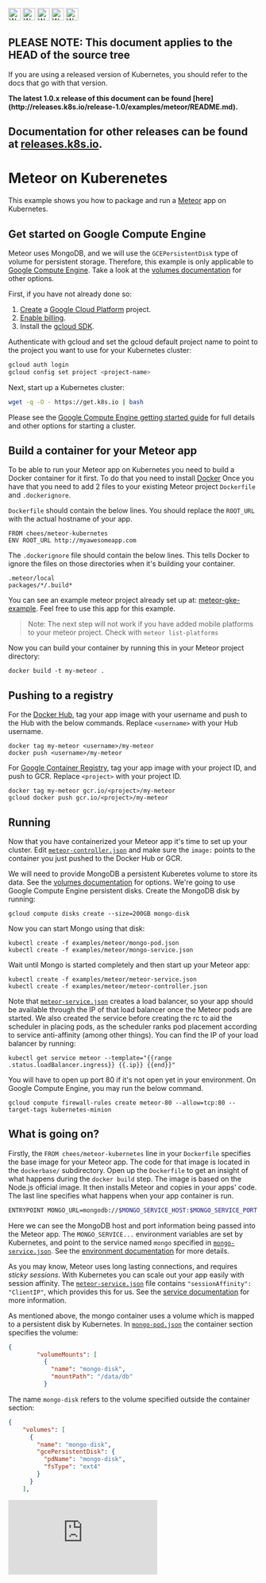<!-- BEGIN MUNGE: UNVERSIONED_WARNING -->

<!-- BEGIN STRIP_FOR_RELEASE -->

<img src="http://kubernetes.io/img/warning.png" alt="WARNING"
     width="25" height="25">
<img src="http://kubernetes.io/img/warning.png" alt="WARNING"
     width="25" height="25">
<img src="http://kubernetes.io/img/warning.png" alt="WARNING"
     width="25" height="25">
<img src="http://kubernetes.io/img/warning.png" alt="WARNING"
     width="25" height="25">
<img src="http://kubernetes.io/img/warning.png" alt="WARNING"
     width="25" height="25">

<h2>PLEASE NOTE: This document applies to the HEAD of the source tree</h2>

If you are using a released version of Kubernetes, you should
refer to the docs that go with that version.

<strong>
The latest 1.0.x release of this document can be found
[here](http://releases.k8s.io/release-1.0/examples/meteor/README.md).

Documentation for other releases can be found at
[releases.k8s.io](http://releases.k8s.io).
</strong>
--

<!-- END STRIP_FOR_RELEASE -->

<!-- END MUNGE: UNVERSIONED_WARNING -->
Meteor on Kuberenetes
=====================

This example shows you how to package and run a
[Meteor](https://www.meteor.com/) app on Kubernetes.

Get started on Google Compute Engine
------------------------------------

Meteor uses MongoDB, and we will use the `GCEPersistentDisk` type of
volume for persistent storage. Therefore, this example is only
applicable to [Google Compute
Engine](https://cloud.google.com/compute/). Take a look at the
[volumes documentation](../../docs/user-guide/volumes.md) for other options.

First, if you have not already done so:

1. [Create](https://cloud.google.com/compute/docs/quickstart) a
[Google Cloud Platform](https://cloud.google.com/) project.
2. [Enable
billing](https://developers.google.com/console/help/new/#billing).
3. Install the [gcloud SDK](https://cloud.google.com/sdk/).

Authenticate with gcloud and set the gcloud default project name to
point to the project you want to use for your Kubernetes cluster:

```sh
gcloud auth login
gcloud config set project <project-name>
```

Next, start up a Kubernetes cluster:

```sh
wget -q -O - https://get.k8s.io | bash
```

Please see the [Google Compute Engine getting started
guide](../../docs/getting-started-guides/gce.md) for full
details and other options for starting a cluster.

Build a container for your Meteor app
-------------------------------------

To be able to run your Meteor app on Kubernetes you need to build a
Docker container for it first. To do that you need to install
[Docker](https://www.docker.com) Once you have that you need to add 2
files to your existing Meteor project `Dockerfile` and
`.dockerignore`.

`Dockerfile` should contain the below lines. You should replace the
`ROOT_URL` with the actual hostname of your app.

```
FROM chees/meteor-kubernetes
ENV ROOT_URL http://myawesomeapp.com
```

The `.dockerignore` file should contain the below lines. This tells
Docker to ignore the files on those directories when it's building
your container.

```
.meteor/local
packages/*/.build*
```

You can see an example meteor project already set up at:
[meteor-gke-example](https://github.com/Q42/meteor-gke-example). Feel
free to use this app for this example.

> Note: The next step will not work if you have added mobile platforms
> to your meteor project. Check with `meteor list-platforms`

Now you can build your container by running this in
your Meteor project directory:

```
docker build -t my-meteor .
```

Pushing to a registry
---------------------

For the [Docker Hub](https://hub.docker.com/), tag your app image with
your username and push to the Hub with the below commands. Replace
`<username>` with your Hub username.

```
docker tag my-meteor <username>/my-meteor
docker push <username>/my-meteor
```

For [Google Container
Registry](https://cloud.google.com/tools/container-registry/), tag
your app image with your project ID, and push to GCR. Replace
`<project>` with your project ID.

```
docker tag my-meteor gcr.io/<project>/my-meteor
gcloud docker push gcr.io/<project>/my-meteor
```

Running
-------

Now that you have containerized your Meteor app it's time to set up
your cluster. Edit [`meteor-controller.json`](meteor-controller.json)
and make sure the `image:` points to the container you just pushed to
the Docker Hub or GCR.

We will need to provide MongoDB a persistent Kuberetes volume to
store its data. See the [volumes documentation](../../docs/user-guide/volumes.md) for
options. We're going to use Google Compute Engine persistent
disks. Create the MongoDB disk by running:

```
gcloud compute disks create --size=200GB mongo-disk
```

Now you can start Mongo using that disk:

```
kubectl create -f examples/meteor/mongo-pod.json
kubectl create -f examples/meteor/mongo-service.json
```

Wait until Mongo is started completely and then start up your Meteor app:

```
kubectl create -f examples/meteor/meteor-service.json
kubectl create -f examples/meteor/meteor-controller.json
```

Note that [`meteor-service.json`](meteor-service.json) creates a load balancer, so
your app should be available through the IP of that load balancer once
the Meteor pods are started. We also created the service before creating the rc to
aid the scheduler in placing pods, as the scheduler ranks pod placement according to
service anti-affinity (among other things). You can find the IP of your load balancer
by running:

```
kubectl get service meteor --template="{{range .status.loadBalancer.ingress}} {{.ip}} {{end}}"
```

You will have to open up port 80 if it's not open yet in your
environment. On Google Compute Engine, you may run the below command.

```
gcloud compute firewall-rules create meteor-80 --allow=tcp:80 --target-tags kubernetes-minion
```

What is going on?
-----------------

Firstly, the `FROM chees/meteor-kubernetes` line in your `Dockerfile`
specifies the base image for your Meteor app. The code for that image
is located in the `dockerbase/` subdirectory. Open up the `Dockerfile`
to get an insight of what happens during the `docker build` step. The
image is based on the Node.js official image. It then installs Meteor
and copies in your apps' code. The last line specifies what happens
when your app container is run.

```sh
ENTRYPOINT MONGO_URL=mongodb://$MONGO_SERVICE_HOST:$MONGO_SERVICE_PORT /usr/local/bin/node main.js
```

Here we can see the MongoDB host and port information being passed
into the Meteor app. The `MONGO_SERVICE...` environment variables are
set by Kubernetes, and point to the service named `mongo` specified in
[`mongo-service.json`](mongo-service.json). See the [environment
documentation](../../docs/user-guide/container-environment.md) for more details.

As you may know, Meteor uses long lasting connections, and requires
_sticky sessions_. With Kubernetes you can scale out your app easily
with session affinity. The
[`meteor-service.json`](meteor-service.json) file contains
`"sessionAffinity": "ClientIP"`, which provides this for us. See the
[service
documentation](../../docs/user-guide/services.md#virtual-ips-and-service-proxies) for
more information.

As mentioned above, the mongo container uses a volume which is mapped
to a persistent disk by Kubernetes. In [`mongo-pod.json`](mongo-pod.json) the container
section specifies the volume:

```json
{
        "volumeMounts": [
          {
            "name": "mongo-disk",
            "mountPath": "/data/db"
          }
```

The name `mongo-disk` refers to the volume specified outside the
container section:

```json
{
    "volumes": [
      {
        "name": "mongo-disk",
        "gcePersistentDisk": {
          "pdName": "mongo-disk",
          "fsType": "ext4"
        }
      }
    ],
```


<!-- BEGIN MUNGE: GENERATED_ANALYTICS -->
[![Analytics](https://kubernetes-site.appspot.com/UA-36037335-10/GitHub/examples/meteor/README.md?pixel)]()
<!-- END MUNGE: GENERATED_ANALYTICS -->
